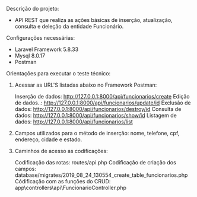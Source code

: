Descrição do projeto:

- API REST que realiza as ações básicas de inserção, atualização, consulta e deleção da entidade Funcionário. 

Configurações necessárias:

- Laravel Framework 5.8.33
- Mysql 8.0.17 
- Postman 

Orientações para executar o teste técnico: 

1) Acessar as URL'S listadas abaixo no Framework Postman: 

    Inserção de dados: 
    http://127.0.0.1:8000/api/funcionarios/create
    Edição de dados..: 
    http://127.0.0.1:8000/api/funcionarios/update/id
    Exclusão de dados: 
    http://127.0.0.1:8000/api/funcionarios/destroy/id
    Consulta de dados: 
    http://127.0.0.1:8000/api/funcionarios/show/id
    Listagem de dados: 
    http://127.0.0.1:8000/api/funcionarios/list 
    
2) Campos utilizados para o método de inserção: nome, telefone, cpf, endereço, cidade e estado.

3) Caminhos de acesso as codificações: 

   Codificação das rotas: 
   routes/api.php
   Codificação de criação dos campos: 
   database/migrates/2019_08_24_130554_create_table_funcionarios.php
   Códificação com as funções do CRUD: 
   app\controllers\api\FuncionarioController.php
  







